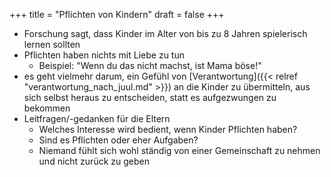 +++
title = "Pflichten von Kindern"
draft = false
+++

-   Forschung sagt, dass Kinder im Alter von bis zu 8 Jahren spielerisch lernen sollten
-   Pflichten haben nichts mit Liebe zu tun
    -   Beispiel: "Wenn du das nicht machst, ist Mama böse!"
-   es geht vielmehr darum, ein Gefühl von [Verantwortung]({{< relref "verantwortung_nach_juul.md" >}}) an die Kinder zu übermitteln, aus sich selbst heraus zu entscheiden, statt es aufgezwungen zu bekommen
-   Leitfragen/-gedanken für die Eltern
    -   Welches Interesse wird bedient, wenn Kinder Pflichten haben?
    -   Sind es Pflichten oder eher Aufgaben?
    -   Niemand fühlt sich wohl ständig von einer Gemeinschaft zu nehmen und nicht zurück zu geben
